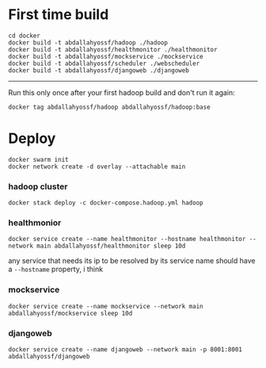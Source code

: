 # First time build
    cd docker
    docker build -t abdallahyossf/hadoop ./hadoop
    docker build -t abdallahyossf/healthmonitor ./healthmonitor
    docker build -t abdallahyossf/mockservice ./mockservice
    docker build -t abdallahyossf/scheduler ./webscheduler
    docker build -t abdallahyossf/djangoweb ./djangoweb
---
  Run this only once after your first hadoop build and don't run it again:

    docker tag abdallahyossf/hadoop abdallahyossf/hadoop:base

# Deploy
    docker swarm init
    docker network create -d overlay --attachable main

### hadoop cluster
    docker stack deploy -c docker-compose.hadoop.yml hadoop

### healthmonior
    docker service create --name healthmonitor --hostname healthmonitor --network main abdallahyossf/healthmonitor sleep 10d

  any service that needs its ip to be resolved by its service name should have a `--hostname` property, i think

### mockservice
    docker service create --name mockservice --network main abdallahyossf/mockservice sleep 10d
### djangoweb
    docker service create --name djangoweb --network main -p 8001:8001 abdallahyossf/djangoweb
